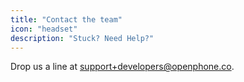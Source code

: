 ```yaml
---
title: "Contact the team"
icon: "headset"
description: "Stuck? Need Help?" 
---
```

Drop us a line at support+developers@openphone.co.